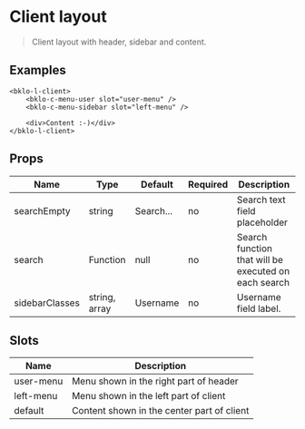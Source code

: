# Client layout

> Client layout with header, sidebar and content.

## Examples
```vue
<bklo-l-client>
    <bklo-c-menu-user slot="user-menu" />
    <bklo-c-menu-sidebar slot="left-menu" />
    
    <div>Content :-)</div>
</bklo-l-client>
```

## Props
| Name | Type | Default | Required | Description |
|------|------|---------|----------|-------------|
| searchEmpty | string | Search... | no | Search text field placeholder |
| search | Function | null | no | Search function that will be executed on each search |
| sidebarClasses | string, array | Username | no | Username field label. |

## Slots
| Name | Description |
|------|-------------|
| user-menu | Menu shown in the right part of header |
| left-menu | Menu shown in the left part of client | 
| default | Content shown in the center part of client  |

